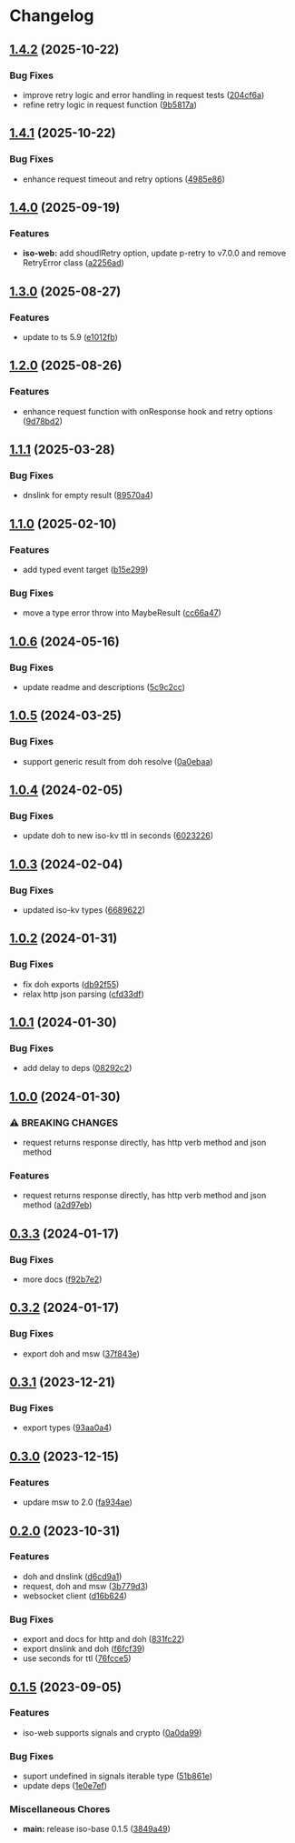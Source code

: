 # Changelog

## [1.4.2](https://github.com/hugomrdias/iso-repo/compare/iso-web-v1.4.1...iso-web-v1.4.2) (2025-10-22)


### Bug Fixes

* improve retry logic and error handling in request tests ([204cf6a](https://github.com/hugomrdias/iso-repo/commit/204cf6a790fbaedea1e869f8324ee8d1ee227bc4))
* refine retry logic in request function ([9b5817a](https://github.com/hugomrdias/iso-repo/commit/9b5817ade1a897836dfb6ce624ff3308ccaf43f8))

## [1.4.1](https://github.com/hugomrdias/iso-repo/compare/iso-web-v1.4.0...iso-web-v1.4.1) (2025-10-22)


### Bug Fixes

* enhance request timeout and retry options ([4985e86](https://github.com/hugomrdias/iso-repo/commit/4985e862e19cecc480196928469b7de077c8fbcb))

## [1.4.0](https://github.com/hugomrdias/iso-repo/compare/iso-web-v1.3.0...iso-web-v1.4.0) (2025-09-19)


### Features

* **iso-web:** add shoudlRetry option, update p-retry to v7.0.0 and remove RetryError class ([a2256ad](https://github.com/hugomrdias/iso-repo/commit/a2256ad76302fd681cd634b410c238fa47ceac99))

## [1.3.0](https://github.com/hugomrdias/iso-repo/compare/iso-web-v1.2.0...iso-web-v1.3.0) (2025-08-27)


### Features

* update to ts 5.9 ([e1012fb](https://github.com/hugomrdias/iso-repo/commit/e1012fb008ae79d921c36df9e5faae4131fdfd93))

## [1.2.0](https://github.com/hugomrdias/iso-repo/compare/iso-web-v1.1.1...iso-web-v1.2.0) (2025-08-26)


### Features

* enhance request function with onResponse hook and retry options ([9d78bd2](https://github.com/hugomrdias/iso-repo/commit/9d78bd2c3deb60d6bc2b47e03b2a1fc61650e7a1))

## [1.1.1](https://github.com/hugomrdias/iso-repo/compare/iso-web-v1.1.0...iso-web-v1.1.1) (2025-03-28)


### Bug Fixes

* dnslink for empty result ([89570a4](https://github.com/hugomrdias/iso-repo/commit/89570a4f79d874b24628251e81366a7ac22d58bd))

## [1.1.0](https://github.com/hugomrdias/iso-repo/compare/iso-web-v1.0.6...iso-web-v1.1.0) (2025-02-10)


### Features

* add typed event target ([b15e299](https://github.com/hugomrdias/iso-repo/commit/b15e2996f89f163e137083d8a55ff84783f2e217))


### Bug Fixes

* move a type error throw into MaybeResult ([cc66a47](https://github.com/hugomrdias/iso-repo/commit/cc66a4771316edf2be46ee12f31702d52c0afff8))

## [1.0.6](https://github.com/hugomrdias/iso-repo/compare/iso-web-v1.0.5...iso-web-v1.0.6) (2024-05-16)


### Bug Fixes

* update readme and descriptions ([5c9c2cc](https://github.com/hugomrdias/iso-repo/commit/5c9c2cca303efa513be94a45ff10e5e5b9ea4a06))

## [1.0.5](https://github.com/hugomrdias/iso-repo/compare/iso-web-v1.0.4...iso-web-v1.0.5) (2024-03-25)


### Bug Fixes

* support generic result from doh resolve ([0a0ebaa](https://github.com/hugomrdias/iso-repo/commit/0a0ebaaa15637c3daec7c2dec9b789c4ccd17f15))

## [1.0.4](https://github.com/hugomrdias/iso-repo/compare/iso-web-v1.0.3...iso-web-v1.0.4) (2024-02-05)


### Bug Fixes

* update doh to new iso-kv ttl in seconds ([6023226](https://github.com/hugomrdias/iso-repo/commit/6023226bfe6d27a299defe65b3e87c99831436f0))

## [1.0.3](https://github.com/hugomrdias/iso-repo/compare/iso-web-v1.0.2...iso-web-v1.0.3) (2024-02-04)


### Bug Fixes

* updated iso-kv types ([6689622](https://github.com/hugomrdias/iso-repo/commit/66896222f01c81c2d7eebc973c307deba53272a4))

## [1.0.2](https://github.com/hugomrdias/iso-repo/compare/iso-web-v1.0.1...iso-web-v1.0.2) (2024-01-31)


### Bug Fixes

* fix doh exports ([db92f55](https://github.com/hugomrdias/iso-repo/commit/db92f55ac4d3f387f641d6a72eb63f74755fa6dc))
* relax http json parsing ([cfd33df](https://github.com/hugomrdias/iso-repo/commit/cfd33df20a50a9c5d3f922a64b2d65074fe7155c))

## [1.0.1](https://github.com/hugomrdias/iso-repo/compare/iso-web-v1.0.0...iso-web-v1.0.1) (2024-01-30)


### Bug Fixes

* add delay to deps ([08292c2](https://github.com/hugomrdias/iso-repo/commit/08292c2867af32cc8afc40cf19ed2fa9a42a88c3))

## [1.0.0](https://github.com/hugomrdias/iso-repo/compare/iso-web-v0.3.3...iso-web-v1.0.0) (2024-01-30)


### ⚠ BREAKING CHANGES

* request returns response directly, has http verb method and json method

### Features

* request returns response directly, has http verb method and json method ([a2d97eb](https://github.com/hugomrdias/iso-repo/commit/a2d97ebc6b35d40e3aaf716c2ff48bb1b5738b51))

## [0.3.3](https://github.com/hugomrdias/iso-repo/compare/iso-web-v0.3.2...iso-web-v0.3.3) (2024-01-17)


### Bug Fixes

* more docs ([f92b7e2](https://github.com/hugomrdias/iso-repo/commit/f92b7e26fac5e2594b6ce32797c2a33a0d66f024))

## [0.3.2](https://github.com/hugomrdias/iso-repo/compare/iso-web-v0.3.1...iso-web-v0.3.2) (2024-01-17)


### Bug Fixes

* export doh and msw ([37f843e](https://github.com/hugomrdias/iso-repo/commit/37f843ec6750af4609044af4790bce7861b11bae))

## [0.3.1](https://github.com/hugomrdias/iso-repo/compare/iso-web-v0.3.0...iso-web-v0.3.1) (2023-12-21)


### Bug Fixes

* export types ([93aa0a4](https://github.com/hugomrdias/iso-repo/commit/93aa0a409493bb01fc15b981a19822b416785dc6))

## [0.3.0](https://github.com/hugomrdias/iso-repo/compare/iso-web-v0.2.0...iso-web-v0.3.0) (2023-12-15)


### Features

* updare msw to 2.0 ([fa934ae](https://github.com/hugomrdias/iso-repo/commit/fa934ae9d4d1f81dc74f15ada04dbe3621b38be4))

## [0.2.0](https://github.com/hugomrdias/iso-repo/compare/iso-web-v0.1.5...iso-web-v0.2.0) (2023-10-31)


### Features

* doh and dnslink ([d6cd9a1](https://github.com/hugomrdias/iso-repo/commit/d6cd9a1fa3fe160114fdb8904f0b2d6655b751a0))
* request, doh and msw ([3b779d3](https://github.com/hugomrdias/iso-repo/commit/3b779d3dd105f0bf6de6a5b454eea83078046f52))
* websocket client ([d16b624](https://github.com/hugomrdias/iso-repo/commit/d16b624a5d1b560e2756816f9b298ed2ac067b59))


### Bug Fixes

* export and docs for http and doh ([831fc22](https://github.com/hugomrdias/iso-repo/commit/831fc227304474b784e34c75f83de40a7d7ed758))
* export dnslink and doh ([f6fcf39](https://github.com/hugomrdias/iso-repo/commit/f6fcf3905dfd9b65c4b3b1983e0ac5d1230b161f))
* use seconds for ttl ([76fcce5](https://github.com/hugomrdias/iso-repo/commit/76fcce5643bfa2f53c7cc0fa90770d7437f60b4d))

## [0.1.5](https://github.com/hugomrdias/iso-repo/compare/iso-web-v0.0.1...iso-web-v0.1.5) (2023-09-05)


### Features

* iso-web supports signals and crypto ([0a0da99](https://github.com/hugomrdias/iso-repo/commit/0a0da99c4eb59325fc65329fccab345c6777300e))


### Bug Fixes

* suport undefined in signals iterable type ([51b861e](https://github.com/hugomrdias/iso-repo/commit/51b861e0478a0b84a89e9cead03c263839718bca))
* update deps ([1e0e7ef](https://github.com/hugomrdias/iso-repo/commit/1e0e7ef49e0d48719672129d8aff5c4ddd225ad8))


### Miscellaneous Chores

* **main:** release iso-base 0.1.5 ([3849a49](https://github.com/hugomrdias/iso-repo/commit/3849a49eb867fbdaf3ed95173144b448d4a42f4c))
